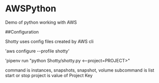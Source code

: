 # AWSPython

Demo of python working with AWS

##Configuration

Shotty uses config files created by AWS cli

'aws configure --profile shotty'

'pipenv run "python Shotty/shotty.py <command> <subcommand> <--project=PROJECT>"

command is instances, snapshots, snapshot, volume
subcommand is list start or stop
project  is value of Project Key
